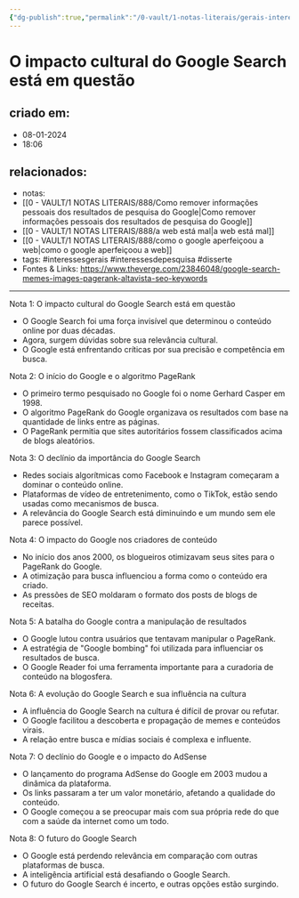```yaml
---
{"dg-publish":true,"permalink":"/0-vault/1-notas-literais/gerais-interesses/o-impacto-cultural-do-google-search-esta-em-questao/","tags":["interessesgerais","interessesdepesquisa","disserte"],"dgHomeLink":true,"dgShowLocalGraph":true,"dgShowFileTree":true,"dgEnableSearch":true,"noteIcon":""}
---
```


# O impacto cultural do Google Search está em questão

## criado em: 
- 08-01-2024
- 18:06
## relacionados:
- notas: 
- [[0 - VAULT/1 NOTAS LITERAIS/888/Como remover informações pessoais dos resultados de pesquisa do Google\|Como remover informações pessoais dos resultados de pesquisa do Google]]
- [[0 - VAULT/1 NOTAS LITERAIS/888/a web está mal\|a web está mal]]
- [[0 - VAULT/1 NOTAS LITERAIS/888/como o google aperfeiçoou a web\|como o google aperfeiçoou a web]]
- tags: #interessesgerais #interessesdepesquisa #disserte
- Fontes & Links: https://www.theverge.com/23846048/google-search-memes-images-pagerank-altavista-seo-keywords
---

Nota 1: O impacto cultural do Google Search está em questão
- O Google Search foi uma força invisível que determinou o conteúdo online por duas décadas.
- Agora, surgem dúvidas sobre sua relevância cultural.
- O Google está enfrentando críticas por sua precisão e competência em busca.

Nota 2: O início do Google e o algoritmo PageRank
- O primeiro termo pesquisado no Google foi o nome Gerhard Casper em 1998.
- O algoritmo PageRank do Google organizava os resultados com base na quantidade de links entre as páginas.
- O PageRank permitia que sites autoritários fossem classificados acima de blogs aleatórios.

Nota 3: O declínio da importância do Google Search
- Redes sociais algorítmicas como Facebook e Instagram começaram a dominar o conteúdo online.
- Plataformas de vídeo de entretenimento, como o TikTok, estão sendo usadas como mecanismos de busca.
- A relevância do Google Search está diminuindo e um mundo sem ele parece possível.

Nota 4: O impacto do Google nos criadores de conteúdo
- No início dos anos 2000, os blogueiros otimizavam seus sites para o PageRank do Google.
- A otimização para busca influenciou a forma como o conteúdo era criado.
- As pressões de SEO moldaram o formato dos posts de blogs de receitas.

Nota 5: A batalha do Google contra a manipulação de resultados
- O Google lutou contra usuários que tentavam manipular o PageRank.
- A estratégia de "Google bombing" foi utilizada para influenciar os resultados de busca.
- O Google Reader foi uma ferramenta importante para a curadoria de conteúdo na blogosfera.

Nota 6: A evolução do Google Search e sua influência na cultura
- A influência do Google Search na cultura é difícil de provar ou refutar.
- O Google facilitou a descoberta e propagação de memes e conteúdos virais.
- A relação entre busca e mídias sociais é complexa e influente.

Nota 7: O declínio do Google e o impacto do AdSense
- O lançamento do programa AdSense do Google em 2003 mudou a dinâmica da plataforma.
- Os links passaram a ter um valor monetário, afetando a qualidade do conteúdo.
- O Google começou a se preocupar mais com sua própria rede do que com a saúde da internet como um todo.

Nota 8: O futuro do Google Search
- O Google está perdendo relevância em comparação com outras plataformas de busca.
- A inteligência artificial está desafiando o Google Search.
- O futuro do Google Search é incerto, e outras opções estão surgindo.